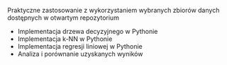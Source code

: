 Praktyczne zastosowanie z wykorzystaniem wybranych zbiorów danych dostępnych 
w otwartym repozytorium
- Implementacja drzewa decyzyjnego w Pythonie
- Implementacja k-NN w Pythonie
- Implementacja regresji liniowej w Pythonie
- Analiza i porównanie uzyskanych wyników
